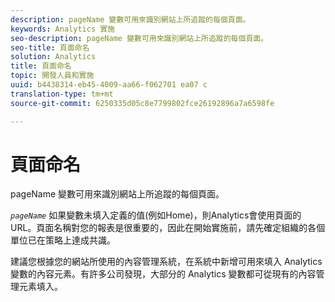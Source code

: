 ```yaml
---
description: pageName 變數可用來識別網站上所追蹤的每個頁面。
keywords: Analytics 實施
seo-description: pageName 變數可用來識別網站上所追蹤的每個頁面。
seo-title: 頁面命名
solution: Analytics
title: 頁面命名
topic: 開發人員和實施
uuid: b4438314-eb45-4009-aa66-f062701 ea07 c
translation-type: tm+mt
source-git-commit: 6250335d05c8e7799802fce26192896a7a6598fe

---
```



# 頁面命名

pageName 變數可用來識別網站上所追蹤的每個頁面。

*`pageName`* 如果變數未填入定義的值(例如Home)，則Analytics會使用頁面的URL。頁面名稱對您的報表是很重要的，因此在開始實施前，請先確定組織的各個單位已在策略上達成共識。

建議您根據您的網站所使用的內容管理系統，在系統中新增可用來填入 Analytics 變數的內容元素。有許多公司發現，大部分的 Analytics 變數都可從現有的內容管理元素填入。

